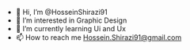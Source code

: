 - 👋 Hi, I’m @HosseinShirazi91
- 👀 I’m interested in Graphic Design
- 🌱 I’m currently learning Ui and Ux
- 📫 How to reach me Hossein.Shirazi91@gmail.com

<!---
HosseinShirazi91/HosseinShirazi91 is a ✨ special ✨ repository because its `README.md` (this file) appears on your GitHub profile.
You can click the Preview link to take a look at your changes.
--->
